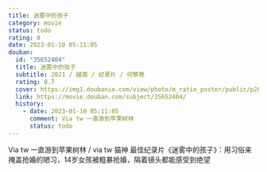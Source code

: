 ```yaml
---
title: 迷雾中的孩子
category: movie
status: todo
rating: 0
date: 2023-01-10 05:11:05
douban:
  id: "35652404"
  title: 迷雾中的孩子
  subtitle: 2021 / 越南 / 纪录片 / 何黎艳
  rating: 8.7
  cover: https://img1.doubanio.com/view/photo/m_ratio_poster/public/p2872226580.jpg
  link: https://movie.douban.com/subject/35652404/
  history:
    - date: 2023-01-10 05:11:05
      comment: Via tw 一直游到苹果树林
      status: todo
---
```


Via tw 一直游到苹果树林 / via tw 猫神 最佳纪录片《迷雾中的孩子》：用习俗来掩盖抢婚的陋习，14岁女孩被粗暴抢婚，隔着镜头都能感受到绝望